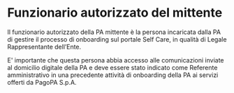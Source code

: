 # Funzionario autorizzato del mittente

Il funzionario autorizzato della PA mittente è la persona incaricata dalla PA di gestire il processo di onboarding sul portale Self Care, in qualità di Legale Rappresentante dell’Ente.

E' importante che questa persona abbia accesso alle comunicazioni inviate al domicilio digitale della PA e deve essere stato indicato come Referente amministrativo in una precedente attività di onboarding della PA ai servizi offerti da PagoPA S.p.A.
